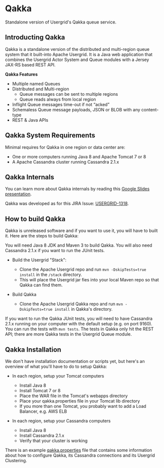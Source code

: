 # Qakka

Standalone version of Usergrid's Qakka queue service.

## Introducting Qakka

Qakka is a standalone version of the distributed and multi-region queue system that it built-into Apache Usergrid. It is a Java web application that combines the Usergrid Actor System and Queue modules with a Jersey JAX-RS based REST API. 

__Qakka Features__

* Multiple named Queues
* Distributed and Multi-region
    * Queue messages can be sent to multiple regions
    * Queue reads always from local region
* Inflight Queue messages time-out if not “acked”
* Schemaless Queue message payloads, JSON or BLOB with any content-type
* REST & Java APIs


## Qakka System Requirements

Minimal requires for Qakka in one region or data center are:

* One or more computers running Java 8 and Apache Tomcat 7 or 8
* A Apache Cassandra cluster running Cassandra 2.1.x


## Qakka Internals

You can learn more about Qakka internals by reading this [Google Slides presentation](https://docs.google.com/presentation/d/1j1w8txLlmVg6Ndiq1gsmF_3g8tl5flSjgmko4UxH6Gc/edit?usp=sharing).

Qakka was developed as for this JIRA Issue: [USERGRID-1318](https://issues.apache.org/jira/browse/USERGRID-1318).


## How to build Qakka

Qakka is unreleased software and if you want to use it, you will have to built it. Here are the steps to build Qakka:

You will need Java 8 JDK and Maven 3 to build Qakka. You will also need Cassandra 2.1.x if you want to run the JUnit tests.

* Build the Usergrid "Stack":
    * Clone the Apache Usergrid repo and run `mvn -DskipTests=true install` in the  `/stack` directory.
    * This will place the Usergrid jar fies into your local Maven repo so that Qakka can find them.
    
* Build Qakka
    * Clone the Apache Usergrid Qakka repo and run `mvn -DskipTests=true install` in Qakka's directory.
    
If you want to run the Qakka JUnit tests, you will need to have Cassandra 2.1.x running on your computer with the default setup (e.g. on port 9160). You can run the tests with `mvn tests`. The tests in Qakka only hit the REST API; there are more Qakka tests in the Usergrid Queue module.


## Qakka Installation

We don't have installation documentation or scripts yet, but here's an overview of what you'll have to do
to setup Qakka:

* In each region, setup your Tomcat computers
    * Install Java 8
    * Install Tomcat 7 or 8
    * Place the WAR file in the Tomcat's webapps directory
    * Place your qakka.properties file in your Tomcat lib directory
    * If you more than one Tomcat, you probably want to add a Load Balancer, e.g. AWS ELB
    
* In each region, setup your Cassandra computers
    * Install Java 8
    * Install Cassandra 2.1.x
    * Verify that your cluster is working
    
There is an example [qakka.properties](https://github.com/apache/usergrid-qakka/blob/master/docs/qakka-example.properties) file that contains some information about how to configure Qakka, its Cassandra connections and its Usergrid Clustering.

